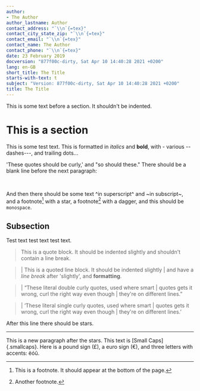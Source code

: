 ```yaml
---
author:
- The Author
author_lastname: Author
contact_address: "`\\n`{=tex}"
contact_city_state_zip: "`\\n`{=tex}"
contact_email: "`\\n`{=tex}"
contact_name: The Author
contact_phone: "`\\n`{=tex}"
date: 23 February 2019
docversion: "877f00c-dirty, Sat Apr 10 14:40:28 2021 +0200"
lang: en-GB
short_title: The Title
starts-with-text: t
subject: "Version: 877f00c-dirty, Sat Apr 10 14:40:28 2021 +0200"
title: The Title
---
```


This is some text before a section. It shouldn't be indented.

# This is a section

This is some test text. This is formatted in *italics* and **bold**,
with - various -- dashes---, and trailing dots...

'These quotes should be curly,' and "so should these." There should be a
blank line before the next paragraph:

 

And then there should be some text ^in superscript^ and ~in subscript~,
and a footnote[^1] with a star, a footnote[^2] with a dagger, and this
should be `monospace`.

## Subsection

Test text test text test text.

> This is a quote block. It should be indented slightly and shouldn't
> contain a line break.

> | This is a quoted line block. It should be indented slightly
> | and have a *line break* after 'slightly', and **formatting**.

> | “These literal double curly quotes, used where smart
> | quotes gets it wrong, curl the right way even though
> | they're on different lines.”

> | ‘These literal single curly quotes, used where smart
> | quotes gets it wrong, curl the right way even though
> | they're on different lines.’

After this line there should be stars.

------------------------------------------------------------------------

This is a new paragraph after the stars. This text is [Small
Caps]{.smallcaps}. Here is a pound sign (£), a euro sign (€), and three
letters with accents: ëóû.

[^1]: This is a footnote. It should appear at the bottom of the page.

[^2]: Another footnote.
